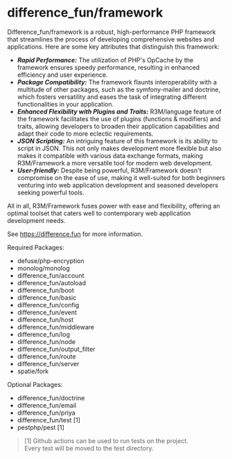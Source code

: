# difference_fun/framework

Difference_fun/framework is a robust, high-performance PHP framework that streamlines the process of developing comprehensive websites and applications.
Here are some key attributes that distinguish this framework:
- ***Rapid Performance:***
The utilization of PHP's OpCache by the framework ensures speedy performance, resulting in enhanced efficiency and user experience.
- ***Package Compatibility:***
The framework flaunts interoperability with a multitude of other packages, such as the symfony-mailer and doctrine, which fosters versatility and eases the task of integrating different functionalities in your application.
- ***Enhanced Flexibility with Plugins and Traits:***
R3M/language feature of the framework facilitates the use of plugins (functions & modifiers) and traits, allowing developers to broaden their application capabilities and adapt their code to more eclectic requirements.
- ***JSON Scripting:***
An intriguing feature of this framework is its ability to script in JSON. This not only makes development more flexible but also makes it compatible with various data exchange formats, making R3M/Framework a more versatile tool for modern web development.
- ***User-friendly:***
Despite being powerful, R3M/Framework doesn't compromise on the ease of use, making it well-suited for both beginners venturing into web application development and seasoned developers seeking powerful tools.

All in all, R3M/Framework fuses power with ease and flexibility, offering an optimal toolset that caters well to contemporary web application development needs.

See https://difference.fun for more information.

Required Packages:
- defuse/php-encryption
- monolog/monolog
- difference_fun/account
- difference_fun/autoload
- difference_fun/boot
- difference_fun/basic
- difference_fun/config
- difference_fun/event
- difference_fun/host
- difference_fun/middleware
- difference_fun/log
- difference_fun/node
- difference_fun/output_filter
- difference_fun/route
- difference_fun/server
- spatie/fork

Optional Packages:

- difference_fun/doctrine
- difference_fun/email
- difference_fun/priya
- difference_fun/test [1]
- pestphp/pest [1]


> [1] Github actions can be used to run tests on the project.  
> Every test will be moved to the test directory.  



